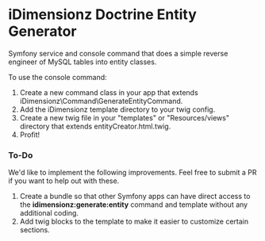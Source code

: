 # iDimensionz Doctrine Entity Generator
Symfony service and console command that does a simple reverse engineer of MySQL tables into entity classes.

To use the console command:
1. Create a new command class in your app that extends iDimensionz\Command\GenerateEntityCommand.
2. Add the iDimensionz template directory to your twig config. 
3. Create a new twig file in your "templates" or "Resources/views" directory that extends entityCreator.html.twig.
4. Profit!

### To-Do
We'd like to implement the following improvements. Feel free to submit a PR if you want to help out with these.
1. Create a bundle so that other Symfony apps can have direct access to the **idimensionz:generate:entity** command and template
without any additional coding.
2. Add twig blocks to the template to make it easier to customize certain sections.